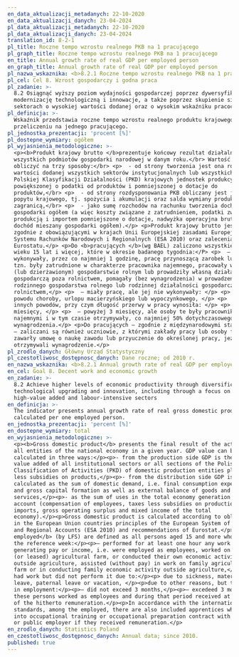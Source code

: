 ```yaml
---
en_data_aktualizacji_metadanych: 22-10-2020
en_data_aktualizacji_danych: 23-04-2024
pl_data_aktualizacji_metadanych: 22-10-2020
pl_data_aktualizacji_danych: 23-04-2024
translation_id: 8-2-1
pl_title: Roczne tempo wzrostu realnego PKB na 1 pracującego
pl_graph_title: Roczne tempo wzrostu realnego PKB na 1 pracującego
en_title: Annual growth rate of real GDP per employed person
en_graph_title: Annual growth rate of real GDP per employed person
pl_nazwa_wskaznika: <b>8.2.1 Roczne tempo wzrostu realnego PKB na 1 pracującego</b>
pl_cel: Cel 8. Wzrost gospodarczy i godna praca
pl_zadanie: >-
  8.2 Osiągnąć wyższy poziom wydajności gospodarczej poprzez dywersyfikację,
  modernizację technologiczną i innowacje, a także poprzez skupienie się na
  sektorach o wysokiej wartości dodanej oraz o wysokim wskaźniku pracochłonności
pl_definicja: >-
  Wskaźnik przedstawia roczne tempo wzrostu realnego produktu krajowego brutto w
  przeliczeniu na jednego pracującego.
pl_jednostka_prezentacji: 'procent [%]'
pl_dostepne_wymiary: ogółem
pl_wyjasnienia_metodologiczne: >-
  <p><b>Produkt krajowy brutto </b>prezentuje końcowy rezultat działalności
  wszystkich podmiotów gospodarki narodowej w danym roku.</br> Wartość PKB można
  obliczyć na trzy sposoby:</br> <p>  - od strony tworzenia jest ona równa
  wartości dodanej wszystkich sektorów instytucjonalnych lub wszystkich sekcji
  Polskiej Klasyfikacji Działalności (PKD) krajowych jednostek produkcyjnych
  powiększonej o podatki od produktów i pomniejszonej o dotacje do
  produktów,</br> <p>  - od strony rozdysponowania PKB obliczany jest jako suma
  popytu krajowego, tj. spożycia i akumulacji oraz salda wymiany produktów z
  zagranicą,</br> <p>  - jako sumę rozchodów na rachunku tworzenia dochodów
  gospodarki ogółem (a więc koszty związane z zatrudnieniem, podatki związane z
  produkcją i importem pomniejszone o dotacje, nadwyżka operacyjna brutto oraz
  dochód mieszany gospodarki ogółem).</p> <p>Produkt krajowy brutto jest liczony
  zgodnie z obowiązującymi w krajach Unii Europejskiej zasadami Europejskiego
  Systemu Rachunków Narodowych i Regionalnych (ESA 2010) oraz zaleceniami
  Eurostatu.</p> <p>Do <b>pracujących </b>(wg BAEL) zaliczono wszystkie osoby w
  wieku 15 lat i więcej, które w okresie badanego tygodnia:</P> <p>  –
  wykonywały, przez co najmniej 1 godzinę, pracę przynoszącą zarobek lub dochód,
  tzn. były zatrudnione w charakterze pracownika najemnego, pracowały we własnym
  (lub dzierżawionym) gospodarstwie rolnym lub prowadziły własną działalność
  gospodarczą poza rolnictwem, pomagały (bez wynagrodzenia) w prowadzeniu
  rodzinnego gospodarstwa rolnego lub rodzinnej działalności gospodarczej poza
  rolnictwem,</p> <p>  – miały pracę, ale jej nie wykonywały: </p> <p>  • z
  powodu choroby, urlopu macierzyńskiego lub wypoczynkowego, </p> <p>  • z
  innych powodów, przy czym długość przerwy w pracy wynosiła: </p> <p>  – do 3
  miesięcy, </p> <p>  – powyżej 3 miesięcy, ale osoby te były pracownikami
  najemnymi i w tym czasie otrzymywały, co najmniej 50% dotychczasowego
  wynagrodzenia.</p> <p>Do pracujących – zgodnie z międzynarodowymi standardami
  – zaliczani są również uczniowie, z którymi zakłady pracy lub osoby fizyczne
  zawarły umowę o naukę zawodu lub przyuczenie do określonej pracy, jeżeli
  otrzymywali wynagrodzenie.</p>
pl_zrodlo_danych: Główny Urząd Statystyczny
pl_czestotliwosc_dostępnosc_danych: Dane roczne; od 2010 r.
en_nazwa_wskaznika: <b>8.2.1 Annual growth rate of real GDP per employed person</b>
en_cel: Goal 8. Decent work and economic growth
en_zadanie: >-
  8.2 Achieve higher levels of economic productivity through diversification,
  technological upgrading and innovation, including through a focus on
  high-value added and labour-intensive sectors
en_definicja: >-
  The indicator presents annual growth rate of real gross domestic product
  calculated per one employed person.
en_jednostka_prezentacji: 'percent [%]'
en_dostepne_wymiary: total
en_wyjasnienia_metodologiczne: >-
  <p><b>Gross domestic product</b> presents the final result of the activity of
  all entities of the national economy in a given year. GDP value can be
  calculated in three ways:</p><p>- from the production side GDP is the sum of
  value added of all institutional sectors or all sections of the Polish
  Classification of Activities (PKD) of domestic production entities plus taxes
  less subsidies on products,</p><p>- from the distribution side GDP is
  calculated as the sum of domestic demand, i.e. final consumption expenditure
  and gross capital formation as well as external balance of goods and
  services,</p><p>- as the sum of uses in the total economy generation of income
  account (compensation of employees, taxes less subsidies on production and
  imports, gross operating surplus and mixed income of the total
  economy).</p><p>Gross domestic product is calculated according to obligatory
  in the European Union countries principles of the European System of National
  and Regional Accounts (ESA 2010) and recommendations of Eurostat.</p><p><b>The
  employed</b> (by LFS) are defined as all persons aged 15 and more who during
  the reference week:</p><p>– performed for at least one hour any work
  generating pay or income, i.e. were employed as employees, worked on their own
  (or leased) agricultural farm, or conducted their own economic activity
  outside agriculture, assisted (without pay) in work on family agricultural
  farm or in conducting family economic activity outside agriculture,</p><p>–
  had work but did not perform it due to:</p><p> due to sickness, maternity
  leave, paternal leave or vacation, </p><p>due to other reasons, but the break
  in employment:</p><p>– did not exceed 3 months,</p><p>– excedeed 3 months but
  these persons worked as employees and during that period received at least 50%
  of the hitherto remuneration.</p><p>In accordance with the international
  standards, among the employed, there are also included apprentices who entered
  into occupational training or occupational preparation contract with a private
  or public employer if they received remuneration.</p>
en_zrodlo_danych: Statistics Poland
en_czestotliwosc_dostępnosc_danych: Annual data; since 2010.
published: true
---
```

